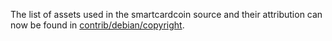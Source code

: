 The list of assets used in the smartcardcoin source and their attribution can now be found in [contrib/debian/copyright](../contrib/debian/copyright).
